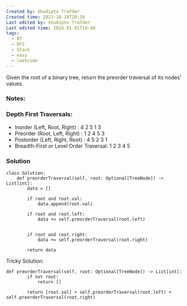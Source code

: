 ```yaml
---
Created by: Shudipto Trafder
Created time: 2023-10-18T20:39
Last edited by: Shudipto Trafder
Last edited time: 2024-01-01T19:40
tags:
  - BT
  - DFS
  - Stack
  - easy
  - leetcode
---
```

Given the root of a binary tree, return the preorder traversal of its nodes' values.

### Notes:

### Depth First Traversals:

- Inorder (Left, Root, Right) : 4 2 5 1 3
- Preorder (Root, Left, Right) : 1 2 4 5 3
- Postorder (Left, Right, Root) : 4 5 2 3 1
- Breadth-First or Level Order Traversal: 1 2 3 4 5

### Solution

```Plain
class Solution:
    def preorderTraversal(self, root: Optional[TreeNode]) -> List[int]:
        data = []

        if root and root.val:
            data.append(root.val)

        if root and root.left:
            data += self.preorderTraversal(root.left)


        if root and root.right:
            data += self.preorderTraversal(root.right)

        return data

```

Tricky Solution:

```Plain
def preorderTraversal(self, root: Optional[TreeNode]) -> List[int]:
        if not root:
            return []

        return [root.val] + self.preorderTraversal(root.left) + self.preorderTraversal(root.right)
```